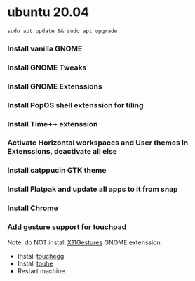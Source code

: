 # ubuntu 20.04

```
sudo apt update && sudo apt upgrade
```

### Install vanilla GNOME

### Install GNOME Tweaks

### Install GNOME Extenssions

### Install PopOS shell extenssion for tiling

### Install Time++ extenssion

### Activate Horizontal workspaces and User themes in Extenssions, deactivate all else

### Install catppucin GTK theme

### Install Flatpak and update all apps to it from snap

### Install Chrome

### Add gesture support for touchpad
Note: do NOT install [X11Gestures](https://github.com/JoseExposito/gnome-shell-extension-x11gestures) GNOME extenssion
- Install [touchegg](https://github.com/JoseExposito/touchegg#configuration)
- Install [touhe]()
- Restart machine
